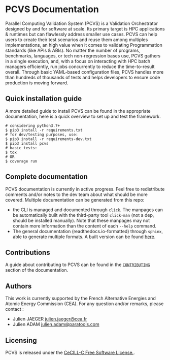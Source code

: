 PCVS Documentation
==================

Parallel Computing Validation System (PCVS) is a Validation Orchestrator
designed by and for software at scale. Its primary target is HPC applications &
runtimes but can flawlessly address smaller use cases. PCVS can help users to
create their test scenarios and reuse them among multiples implementations, an
high value when it comes to validating Programmation standards (like APIs &
ABIs). No matter the number of programs, benchmarks, languages, or tech
non-regression bases use, PCVS gathers in a single execution, and, with a focus
on interacting with HPC batch managers efficiently, run jobs concurrently to
reduce the time-to-result overall. Through basic YAML-based configuration files,
PCVS handles more than hundreds of thousands of tests and helps developers to
ensure code production is moving forward.


## Quick installation guide

A more detailed guide to install PCVS can be found in the appropriate
documentation, here is a quick overview to set up and test the framework.

    # considering python3.7+
    $ pip3 install -r requirements.txt
    # for dev/testing purposes, use:
    $ pip3 install -r requirements-dev.txt
    $ pip3 install pcvs
    # basic tests:
    $ tox
    # OR
    $ coverage run


## Complete documentation

PCVS documentation is currently in active progress. Feel free to redistribute
comments and/or notes to the dev team about what should be more covered.
Multiple documentation can be generated from this repo:

* the CLI is managed and documented through ``click``. The manpages can be
  automatically built with the third-party tool ``click-man`` (not a dep,
  should be installed manually). Note that these manpages may not contain more
  information than the content of each ``--help`` command.
* The general documentation (readthedocs.io-formatted) through ``sphinx``, able
  to generate multiple formats. A built version can be found [here](https://pcvs.readthedocs.io).

## Contributions

A guide about contributing to PCVS can be found in the 
[`CONTRIBUTING`](docs/source/contribution.rst) section of the documentation.

## Authors

This work is currently supported by the French Alternative Energies and Atomic
Energy Commission (CEA). For any question and/or remarks, please contact :

* Julien JAEGER <julien.jaeger@cea.fr>
* Julien ADAM <julien.adam@paratools.com>

## Licensing

PCVS is released under the [CeCILL-C Free Software
License.](https://cecill.info/licences/Licence_CeCILL-C_V1-en.txt).
